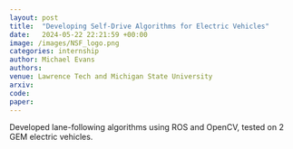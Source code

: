 ```yaml
---
layout: post
title:  "Developing Self-Drive Algorithms for Electric Vehicles"
date:   2024-05-22 22:21:59 +00:00
image: /images/NSF_logo.png
categories: internship
author: Michael Evans
authors:
venue: Lawrence Tech and Michigan State University
arxiv:
code:
paper:
---
```

Developed lane-following algorithms using ROS and OpenCV, tested on 2 GEM electric vehicles.
